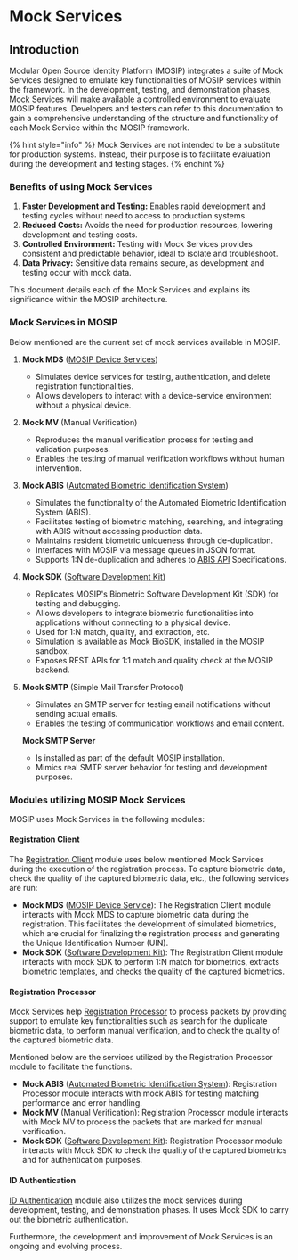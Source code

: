# Mock Services

## Introduction

Modular Open Source Identity Platform (MOSIP) integrates a suite of Mock Services designed to emulate key functionalities of MOSIP services within the framework. In the development, testing, and demonstration phases, Mock Services will make available a controlled environment to evaluate MOSIP features. Developers and testers can refer to this documentation to gain a comprehensive understanding of the structure and functionality of each Mock Service within the MOSIP framework.

{% hint style="info" %}
Mock Services are not intended to be a substitute for production systems. Instead, their purpose is to facilitate evaluation during the development and testing stages.
{% endhint %}

### Benefits of using Mock Services

1. **Faster Development and Testing:** Enables rapid development and testing cycles without need to access to production systems.
2. **Reduced Costs:** Avoids the need for production resources, lowering development and testing costs.
3. **Controlled Environment:** Testing with Mock Services provides consistent and predictable behavior, ideal to isolate and troubleshoot.
4. **Data Privacy:** Sensitive data remains secure, as development and testing occur with mock data.

This document details each of the Mock Services and explains its significance within the MOSIP architecture.

### Mock Services in MOSIP

Below mentioned are the current set of mock services available in MOSIP.

1. **Mock MDS** ([MOSIP Device Services](https://docs.mosip.io/1.1.5/biometrics/mosip-device-service-specification))
   * Simulates device services for testing, authentication, and delete registration functionalities.
   * Allows developers to interact with a device-service environment without a physical device.
2. **Mock MV** (Manual Verification)
   * Reproduces the manual verification process for testing and validation purposes.
   * Enables the testing of manual verification workflows without human intervention.
3. **Mock ABIS** ([Automated Biometric Identification System](https://docs.mosip.io/1.2.0/\~/changes/EDXkAXJ2BnUpKbwo76Y3/biometrics/abis))
   * Simulates the functionality of the Automated Biometric Identification System (ABIS).
   * Facilitates testing of biometric matching, searching, and integrating with ABIS without accessing production data.
   * Maintains resident biometric uniqueness through de-duplication.
   * Interfaces with MOSIP via message queues in JSON format.
   * Supports 1:N de-duplication and adheres to [ABIS API](https://docs.mosip.io/1.2.0/\~/changes/EDXkAXJ2BnUpKbwo76Y3/biometrics/abis-api) Specifications.
4. **Mock SDK** ([Software Development Kit](https://docs.mosip.io/1.2.0/biometrics/biometric-sdk))
   * Replicates MOSIP's Biometric Software Development Kit (SDK) for testing and debugging.
   * Allows developers to integrate biometric functionalities into applications without connecting to a physical device.
   * Used for 1:N match, quality, and extraction, etc.
   * Simulation is available as Mock BioSDK, installed in the MOSIP sandbox.
   * Exposes REST APIs for 1:1 match and quality check at the MOSIP backend.
5.  **Mock SMTP** (Simple Mail Transfer Protocol)

    * Simulates an SMTP server for testing email notifications without sending actual emails.
    * Enables the testing of communication workflows and email content.

    **Mock SMTP Server**

    * Is installed as part of the default MOSIP installation.
    * Mimics real SMTP server behavior for testing and development purposes.

### Modules utilizing MOSIP Mock Services

MOSIP uses Mock Services in the following modules:

#### Registration Client

The [Registration Client](registration-client/) module uses below mentioned Mock Services during the execution of the registration process. To capture biometric data, check the quality of the captured biometric data, etc., the following services are run:

* **Mock MDS** ([MOSIP Device Service](https://docs.mosip.io/1.1.5/biometrics/mosip-device-service-specification)): The Registration Client module interacts with Mock MDS to capture biometric data during the registration. This facilitates the development of simulated biometrics, which are crucial for finalizing the registration process and generating the Unique Identification Number (UIN).
* **Mock SDK** ([Software Development Kit](https://docs.mosip.io/1.2.0/biometrics/biometric-sdk)): The Registration Client module interacts with mock SDK to perform 1:N match for biometrics, extracts biometric templates, and checks the quality of the captured biometrics.

#### Registration Processor

Mock Services help [Registration Processor](registration-processor/) to process packets by providing support to emulate key functionalities such as search for the duplicate biometric data, to perform manual verification, and to check the quality of the captured biometric data.

Mentioned below are the services utilized by the Registration Processor module to facilitate the functions.

* **Mock ABIS** ([Automated Biometric Identification System](https://docs.mosip.io/1.2.0/\~/changes/EDXkAXJ2BnUpKbwo76Y3/biometrics/abis)): Registration Processor module interacts with mock ABIS for testing matching performance and error handling.
* **Mock MV** (Manual Verification): Registration Processor module interacts with Mock MV to process the packets that are marked for manual verification.
* **Mock SDK** ([Software Development Kit](https://docs.mosip.io/1.2.0/biometrics/biometric-sdk)): Registration Processor module interacts with Mock SDK to check the quality of the captured biometrics and for authentication purposes.

#### ID Authentication

[ID Authentication](https://docs.mosip.io/1.2.0/modules/id-authentication-services) module also utilizes the mock services during development, testing, and demonstration phases. It uses Mock SDK to carry out the biometric authentication.

Furthermore, the development and improvement of Mock Services is an ongoing and evolving process.&#x20;
